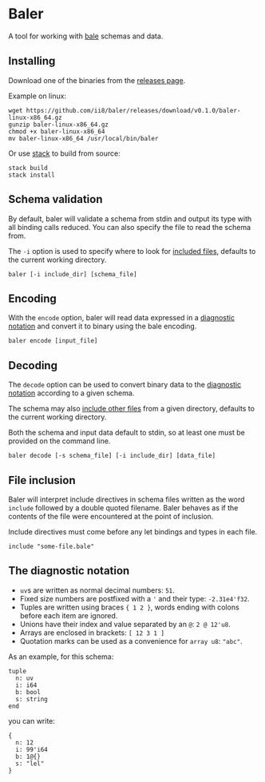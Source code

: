 
# Baler

A tool for working with [bale](https://github.com/ii8/bale) schemas and data.

## Installing
Download one of the binaries from the [releases page](https://github.com/ii8/baler/releases).

Example on linux:
```
wget https://github.com/ii8/baler/releases/download/v0.1.0/baler-linux-x86_64.gz
gunzip baler-linux-x86_64.gz
chmod +x baler-linux-x86_64
mv baler-linux-x86_64 /usr/local/bin/baler
```

Or use [stack](https://docs.haskellstack.org/) to build from source:
```
stack build
stack install
```

## Schema validation
By default, baler will validate a schema from stdin and output its type with
all binding calls reduced.
You can also specify the file to read the schema from.

The `-i` option is used to specify where to look for
[included files](#file-inclusion), defaults to the current working directory.

```
baler [-i include_dir] [schema_file]
```

## Encoding
With the `encode` option, baler will read data expressed in a
[diagnostic notation](#the-diagnostic-notation) and convert it to
binary using the bale encoding.

```
baler encode [input_file]
```

## Decoding
The `decode` option can be used to convert binary data to the
[diagnostic notation](#the-diagnostic-notation) according to a given schema.

The schema may also [include other files](#file-inclusion) from a given
directory, defaults to the current working directory.

Both the schema and input data default to stdin, so at least one must be
provided on the command line.

```
baler decode [-s schema_file] [-i include_dir] [data_file]
```

## File inclusion
Baler will interpret include directives in schema files written as the word
`include` followed by a double quoted filename. Baler behaves as if
the contents of the file were encountered at the point of inclusion.

Include directives must come before any let bindings and types in each file.

```
include "some-file.bale"
```

## The diagnostic notation

- `uv`s are written as normal decimal numbers: `51`.
- Fixed size numbers are postfixed with a `'` and their type: `-2.31e4'f32`.
- Tuples are written using braces `{ 1 2 }`, words ending with colons before each item are ignored.
- Unions have their index and value separated by an `@`: `2 @ 12'u8`.
- Arrays are enclosed in brackets: `[ 12 3 1 ]`
- Quotation marks can be used as a convenience for `array u8`: `"abc"`.

As an example, for this schema:
```
tuple
  n: uv
  i: i64
  b: bool
  s: string
end
```
you can write:
```
{
  n: 12
  i: 99'i64
  b: 1@{}
  s: "lel"
}
```

